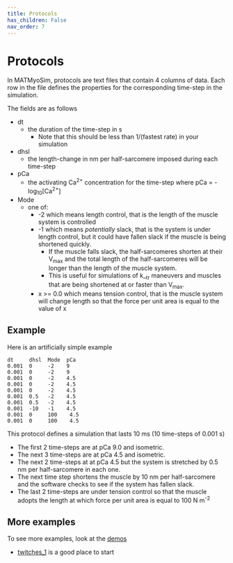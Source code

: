 ```yaml
---
title: Protocols
has_children: False
nav_order: 7
---
```


# Protocols

In MATMyoSim, protocols are text files that contain 4 columns of data. Each row in the file defines the properties for the corresponding time-step in the simulation.

The fields are as follows
+ dt
  + the duration of the time-step in s
    + Note that this should be less than 1/(fastest rate) in your simulation
+ dhsl
  + the length-change in nm per half-sarcomere imposed during each time-step
+ pCa
  + the activating Ca<sup>2+</sup> concentration for the time-step where pCa = -log<sub>10</sub>[Ca<sup>2+</sup>]
+ Mode
  + one of:
    + -2 which means length control, that is the length of the muscle system is controlled
    + -1 which means _potentially_ slack, that is the system is under length control, but it could have fallen slack if the muscle is being shortened quickly.
      + If the muscle falls slack, the half-sarcomeres shorten at their V<sub>max</sub> and the total length of the half-sarcomeres will be longer than the length of the muscle system.
      + This is useful for simulations of k_<sub>tr</sub> maneuvers and muscles that are being shortened at or faster than V<sub>max</sub>.
    + x >= 0.0 which means tension control, that is the muscle system will change length so that the force per unit area is equal to the value of x


## Example

Here is an artificially simple example

````
dt     dhsl  Mode  pCa
0.001  0     -2    9
0.001  0     -2    9
0.001  0     -2    4.5
0.001  0     -2    4.5
0.001  0     -2    4.5
0.001  0.5   -2    4.5
0.001  0.5   -2    4.5
0.001  -10   -1    4.5
0.001  0     100    4.5
0.001  0     100    4.5
````

This protocol defines a simulation that lasts 10 ms (10 time-steps of 0.001 s)
+ The first 2 time-steps are at pCa 9.0 and isometric.
+ The next 3 time-steps are at pCa 4.5 and isometric.
+ The next 2 time-steps at at pCa 4.5 but the system is stretched by 0.5 nm per half-sarcomere in each one.
+ The next time step shortens the muscle by 10 nm per half-sarcomere and the software checks to see if the system has fallen slack.
+ The last 2 time-steps are under tension control so that the muscle adopts the length at which force per unit area is equal to 100 N m<sup>-2</sup>

## More examples

To see more examples, look at the [demos](../demos/demos.md)
+ [twitches_1](../demos/demos/twitches/twitches_1/twitches_1.html) is a good place to start


